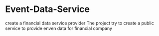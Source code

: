 # Event-Data-Service
create a financial data service provider 
The project try to create a public service to provide enven data for financial company
